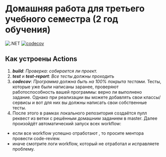 # Домашняя работа для третьего учебного семестра (2 год обучения)

![.NET](https://github.com/clonediff/dotnet-homeworks-2/actions/workflows/dotnet.yml/badge.svg)
[![codecov](https://codecov.io/gh/clonediff/dotnet-homeworks-2/branch/BarievRail/HW1/graph/badge.svg?token=Y29PLOIS67)](https://codecov.io/gh/clonediff/dotnet-homeworks-2)

## Как устроены Actions
1. ***build***: *Проверка: собирается ли проект.*
2. ***test*** и ***test-report***: *Все тесты должны проходить*
4. ***codecov***: *Программа должна быть на 100% покрыта тестами.* 
Тесты, которые уже были написаны заранее, проверяют работоспособность вашей программы:  верно ли выполнено задание.
Однако при реализации вы можете добавлять свои классы/сервисы и вот для них вы должны написать свои собственные тесты.
5. После этого в рамках локального репозитория создаётся пулл реквест из ветки с решённым домашним заданием в master. Далее произойдёт автоматический запуск всех workflow:
- если все workflow успешно отработают , то просите ментора провести code-review. 
- иначе смотрите логи workflow, который не отработал и исправляете проблему.

